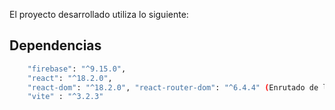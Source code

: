 El proyecto desarrollado utiliza lo siguiente:

## Dependencias
```sh
    "firebase": "^9.15.0",
    "react": "^18.2.0",
    "react-dom": "^18.2.0", "react-router-dom": "^6.4.4" (Enrutado de la aplicación)
    "vite" : "^3.2.3"
```

